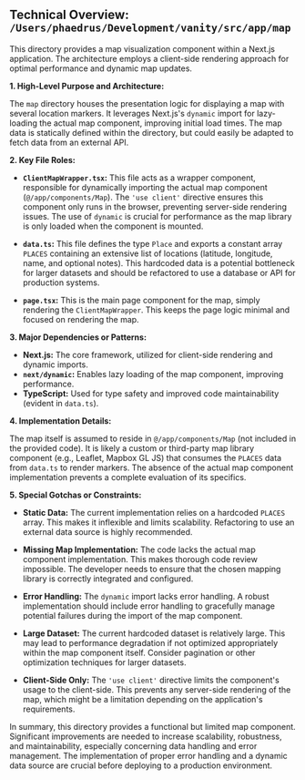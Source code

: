 ## Technical Overview: `/Users/phaedrus/Development/vanity/src/app/map`

This directory provides a map visualization component within a Next.js application.  The architecture employs a client-side rendering approach for optimal performance and dynamic map updates.

**1. High-Level Purpose and Architecture:**

The `map` directory houses the presentation logic for displaying a map with several location markers. It leverages Next.js's `dynamic` import for lazy-loading the actual map component, improving initial load times.  The map data is statically defined within the directory, but could easily be adapted to fetch data from an external API.

**2. Key File Roles:**

* **`ClientMapWrapper.tsx`:** This file acts as a wrapper component, responsible for dynamically importing the actual map component (`@/app/components/Map`).  The `'use client'` directive ensures this component only runs in the browser, preventing server-side rendering issues. The use of `dynamic` is crucial for performance as the map library is only loaded when the component is mounted.

* **`data.ts`:** This file defines the type `Place` and exports a constant array `PLACES` containing an extensive list of locations (latitude, longitude, name, and optional notes).  This hardcoded data is a potential bottleneck for larger datasets and should be refactored to use a database or API for production systems.

* **`page.tsx`:** This is the main page component for the map, simply rendering the `ClientMapWrapper`.  This keeps the page logic minimal and focused on rendering the map.


**3. Major Dependencies or Patterns:**

* **Next.js:** The core framework, utilized for client-side rendering and dynamic imports.
* **`next/dynamic`:** Enables lazy loading of the map component, improving performance.
* **TypeScript:**  Used for type safety and improved code maintainability (evident in `data.ts`).


**4. Implementation Details:**

The map itself is assumed to reside in `@/app/components/Map` (not included in the provided code). It is likely a custom or third-party map library component (e.g., Leaflet, Mapbox GL JS) that consumes the `PLACES` data from `data.ts` to render markers.  The absence of the actual map component implementation prevents a complete evaluation of its specifics.


**5. Special Gotchas or Constraints:**

* **Static Data:** The current implementation relies on a hardcoded `PLACES` array.  This makes it inflexible and limits scalability.  Refactoring to use an external data source is highly recommended.

* **Missing Map Implementation:** The code lacks the actual map component implementation. This makes thorough code review impossible.  The developer needs to ensure that the chosen mapping library is correctly integrated and configured.

* **Error Handling:** The `dynamic` import lacks error handling.  A robust implementation should include error handling to gracefully manage potential failures during the import of the map component.

* **Large Dataset:** The current hardcoded dataset is relatively large.  This may lead to performance degradation if not optimized appropriately within the map component itself.  Consider pagination or other optimization techniques for larger datasets.

* **Client-Side Only:** The `'use client'` directive limits the component's usage to the client-side.  This prevents any server-side rendering of the map, which might be a limitation depending on the application's requirements.


In summary, this directory provides a functional but limited map component.  Significant improvements are needed to increase scalability, robustness, and maintainability, especially concerning data handling and error management. The implementation of proper error handling and a dynamic data source are crucial before deploying to a production environment.

